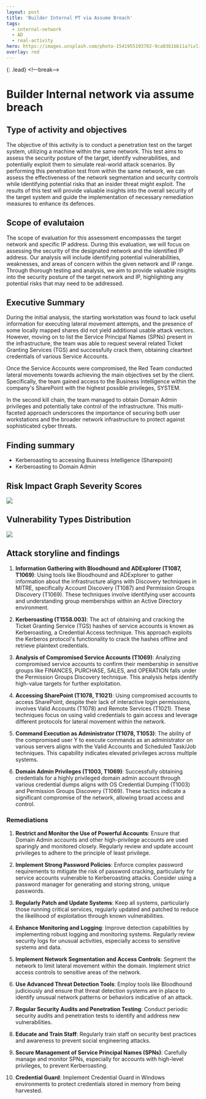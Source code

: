 ```yaml
---
layout: post
title: 'Builder Internal PT via Assume Breach'
tags:
  - internal-network
  - AD
  - real-activity
hero: https://images.unsplash.com/photo-1541955193702-9ca03b1bb11a?ixlib=rb-4.0.3&ixid=M3wxMjA3fDB8MHxwaG90by1wYWdlfHx8fGVufDB8fHx8fA%3D%3D&auto=format&fit=crop&w=1470&q=80
overlay: red
---
```

 {: .lead} <!–-break-–> 

# Builder Internal network via assume breach 

## Type of activity and objectives
The objective of this activity is to conduct a penetration test on the target system, utilizing a machine within the same network. This test aims to assess the security posture of the target, identify vulnerabilities, and potentially exploit them to simulate real-world attack scenarios. 
By performing this penetration test from within the same network, we can assess the effectiveness of the network segmentation and security controls while identifying potential risks that an insider threat might exploit. 
The results of this test will provide valuable insights into the overall security of the target system and guide the implementation of necessary remediation measures to enhance its defences.
## Scope of evalutaion
The scope of evaluation for this assessment encompasses the target network and specific IP address. During this evaluation, we will focus on assessing the security of the designated network and the identified IP address. Our analysis will include identifying potential vulnerabilities, weaknesses, and areas of concern within the given network and IP range. Through thorough testing and analysis, we aim to provide valuable insights into the security posture of the target network and IP, highlighting any potential risks that may need to be addressed.
## Executive Summary
During the initial analysis, the starting workstation was found to lack useful information for executing lateral movement attempts, and the presence of some locally mapped shares did not yield additional usable attack vectors. However, moving on to list the Service Principal Names (SPNs) present in the infrastructure, the team was able to request several related Ticket Granting Services (TGS) and successfully crack them, obtaining cleartext credentials of various Service Accounts.

Once the Service Accounts were compromised, the Red Team conducted lateral movements towards achieving the main objectives set by the client. Specifically, the team gained access to the Business Intelligence within the company's SharePoint with the highest possible privileges, SYSTEM.

In the second kill chain, the team managed to obtain Domain Admin privileges and potentially take control of the infrastructure. This multi-faceted approach underscores the importance of securing both user workstations and the broader network infrastructure to protect against sophisticated cyber threats.
## Finding summary
- Kerberoasting to accessing Business Intelligence (Sharepoint)
- Kerberoasting to Domain Admin

## Risk Impact Graph Severity Scores

![](https://raw.githubusercontent.com/blitz0p3rations/blitz0p3rations.github.io/master/uploads/ad1.png)

## Vulnerability Types Distribution

![](https://raw.githubusercontent.com/blitz0p3rations/blitz0p3rations.github.io/master/uploads/ad2.png)

## Attack storyline and findings

1. **Information Gathering with Bloodhound and ADExplorer (T1087, T1069)**: Using tools like Bloodhound and ADExplorer to gather information about the infrastructure aligns with Discovery techniques in MITRE, specifically Account Discovery (T1087) and Permission Groups Discovery (T1069). These techniques involve identifying user accounts and understanding group memberships within an Active Directory environment.
    
2. **Kerberoasting (T1558.003)**: The act of obtaining and cracking the Ticket Granting Service (TGS) hashes of service accounts is known as Kerberoasting, a Credential Access technique. This approach exploits the Kerberos protocol's functionality to crack the hashes offline and retrieve plaintext credentials.
    
3. **Analysis of Compromised Service Accounts (T1069)**: Analyzing compromised service accounts to confirm their membership in sensitive groups like FINANCES, PURCHASE, SALES, and OPERATION falls under the Permission Groups Discovery technique. This analysis helps identify high-value targets for further exploitation.
    
4. **Accessing SharePoint (T1078, T1021)**: Using compromised accounts to access SharePoint, despite their lack of interactive login permissions, involves Valid Accounts (T1078) and Remote Services (T1021). These techniques focus on using valid credentials to gain access and leverage different protocols for lateral movement within the network.
    
5. **Command Execution as Administrator (T1078, T1053)**: The ability of the compromised user Y to execute commands as an administrator on various servers aligns with the Valid Accounts and Scheduled Task/Job techniques. This capability indicates elevated privileges across multiple systems.
    
6. **Domain Admin Privileges (T1003, T1069)**: Successfully obtaining credentials for a highly privileged domain admin account through various credential dumps aligns with OS Credential Dumping (T1003) and Permission Groups Discovery (T1069). These tactics indicate a significant compromise of the network, allowing broad access and control.


### Remediations

1. **Restrict and Monitor the Use of Powerful Accounts**: Ensure that Domain Admin accounts and other high-privilege accounts are used sparingly and monitored closely. Regularly review and update account privileges to adhere to the principle of least privilege.
    
2. **Implement Strong Password Policies**: Enforce complex password requirements to mitigate the risk of password cracking, particularly for service accounts vulnerable to Kerberoasting attacks. Consider using a password manager for generating and storing strong, unique passwords.
    
3. **Regularly Patch and Update Systems**: Keep all systems, particularly those running critical services, regularly updated and patched to reduce the likelihood of exploitation through known vulnerabilities.
    
4. **Enhance Monitoring and Logging**: Improve detection capabilities by implementing robust logging and monitoring systems. Regularly review security logs for unusual activities, especially access to sensitive systems and data.
    
5. **Implement Network Segmentation and Access Controls**: Segment the network to limit lateral movement within the domain. Implement strict access controls to sensitive areas of the network.
    
6. **Use Advanced Threat Detection Tools**: Employ tools like Bloodhound judiciously and ensure that threat detection systems are in place to identify unusual network patterns or behaviors indicative of an attack.
    
7. **Regular Security Audits and Penetration Testing**: Conduct periodic security audits and penetration tests to identify and address new vulnerabilities.
    
8. **Educate and Train Staff**: Regularly train staff on security best practices and awareness to prevent social engineering attacks.
    
9. **Secure Management of Service Principal Names (SPNs)**: Carefully manage and monitor SPNs, especially for accounts with high-level privileges, to prevent Kerberoasting.
    
10. **Credential Guard**: Implement Credential Guard in Windows environments to protect credentials stored in memory from being harvested.
